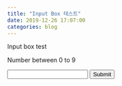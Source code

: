 ```yaml
---
title: "Input Box 테스트"
date: 2019-12-26 17:07:00
categories: blog
---
```


<script>
function validateForm() {
  var x = forms["inputTest"]["integer"].value;
  if(x >= 0 && x <= 9) {
    alert("Number is between 0 and 9:);
    return false;
  }
  else {
    alert("No!");
    return true;
  }
}
</script>

Input box test

Number between 0 to 9

<form name="inputTest" onsubmit="return validateForm()">
<input type="text" name="integer">
<input type="submit" value="Submit">
</form>
